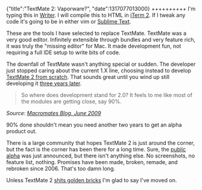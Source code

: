{"title":"TextMate 2: Vaporware?", "date":1317077013000}
++++++++++
I'm typing this in [Writer][iA mac]. I will compile this to HTML in [iTerm 2][iTerm]. If I tweak any code it's going to be in either vim or [Sublime Text][ST2].

These are the tools I have selected to replace TextMate. TextMate was a very good editor. Infinitely extensible through bundles and very feature rich, it was truly the "missing editor" for Mac. It made development fun, not requiring a full IDE setup to write bits of code.

The downfall of TextMate wasn't anything special or sudden. The developer just stopped caring about the current 1.X line, choosing instead to develop [TextMate 2 from scratch][tm2]. That sounds great until you wind up still developing it [three years later][tm3].

> So where does development stand for 2.0? It feels to me like most of the modules are getting close, say 90%.

<cite>Source: [Macromates Blog, June 2009][tmcite]</cite>

90% done shouldn't mean you need another two years to get an alpha product out.

There is a large community that hopes TextMate 2 is just around the corner, but the fact is the corner has been there for a long time. Sure, the [public alpha][tm alpha] was just announced, but there isn't anything else. No screenshots, no feature list, nothing. Promises have been made, broken, remade, and rebroken since 2006. That's too damn long.

Unless TextMate 2 [shits golden bricks][bricks] I'm glad to say I've moved on.

[tm alpha]: http://blog.macromates.com/2011/whats-next/
[iA mac]: http://www.iawriter.com/mac
[iTerm]: http://www.iterm2.com/
[ST2]: http://www.sublimetext.com/2
[tm2]: http://blog.macromates.com/2006/future-directions/
[tm3]: http://blog.macromates.com/2009/working-on-it/
[tmcite]: http://blog.macromates.com/2009/working-on-it/
[bricks]: https://twitter.com/#!/joshkehn/status/118395713599180800